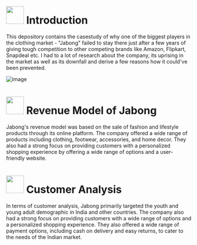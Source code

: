 #
# <img src="https://img.etimg.com/thumb/msid-53977463,width-650,height-488,imgsize-39195,,resizemode-75/.jpg" width="48" height="48"> **Introduction**

This depository contains the casestudy of why one of the biggest players in the clothing market - "Jabong" failed to stay there just after a few years of giving tough competition to other competing brands like Amazon, Flipkart, Snapdeal etc. I had to a lot of research about the company, its uprising in the market as well as its downfall and derive a few reasons how it could've been prevented.

![image](https://media.tenor.com/b5XOCepSxyYAAAAd/facebook-down-fix-facebook.gif)

# <img src="https://media.tenor.com/GTpcptu5S3YAAAAi/money-cash.gif" width="48" height="48"> **Revenue Model of Jabong**

Jabong's revenue model was based on the sale of fashion and lifestyle products through its online platform. The company offered a wide range of products including clothing, footwear, accessories, and home decor. They also had a strong focus on providing customers with a personalized shopping experience by offering a wide range of options and a user-friendly website.

# <img src="https://media.tenor.com/sIb0aX7ucb0AAAAi/carsome-customer-first.gif" width="48" height="48"> **Customer Analysis**

In terms of customer analysis, Jabong primarily targeted the youth and young adult demographic in India and other countries. The company also had a strong focus on providing customers with a wide range of options and a personalized shopping experience. They also offered a wide range of payment options, including cash on delivery and easy returns, to cater to the needs of the Indian market.

